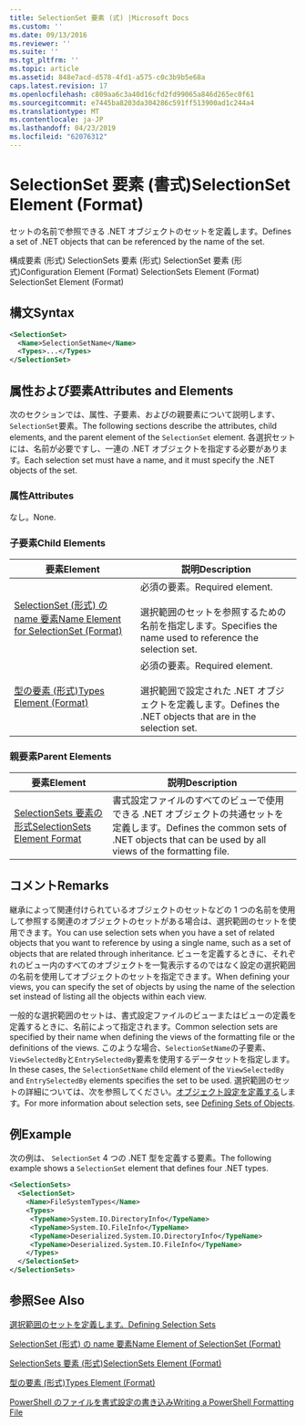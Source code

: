 ```yaml
---
title: SelectionSet 要素 (式) |Microsoft Docs
ms.custom: ''
ms.date: 09/13/2016
ms.reviewer: ''
ms.suite: ''
ms.tgt_pltfrm: ''
ms.topic: article
ms.assetid: 848e7acd-d578-4fd1-a575-c0c3b9b5e68a
caps.latest.revision: 17
ms.openlocfilehash: c809aa6c3a40d16cfd2fd99065a846d265ec0f61
ms.sourcegitcommit: e7445ba8203da304286c591ff513900ad1c244a4
ms.translationtype: MT
ms.contentlocale: ja-JP
ms.lasthandoff: 04/23/2019
ms.locfileid: "62076312"
---
```

# <a name="selectionset-element-format"></a><span data-ttu-id="b8f77-102">SelectionSet 要素 (書式)</span><span class="sxs-lookup"><span data-stu-id="b8f77-102">SelectionSet Element (Format)</span></span>

<span data-ttu-id="b8f77-103">セットの名前で参照できる .NET オブジェクトのセットを定義します。</span><span class="sxs-lookup"><span data-stu-id="b8f77-103">Defines a set of .NET objects that can be referenced by the name of the set.</span></span>

<span data-ttu-id="b8f77-104">構成要素 (形式) SelectionSets 要素 (形式) SelectionSet 要素 (形式)</span><span class="sxs-lookup"><span data-stu-id="b8f77-104">Configuration Element (Format) SelectionSets Element (Format) SelectionSet Element (Format)</span></span>

## <a name="syntax"></a><span data-ttu-id="b8f77-105">構文</span><span class="sxs-lookup"><span data-stu-id="b8f77-105">Syntax</span></span>

```xml
<SelectionSet>
  <Name>SelectionSetName</Name>
  <Types>...</Types>
</SelectionSet>
```

## <a name="attributes-and-elements"></a><span data-ttu-id="b8f77-106">属性および要素</span><span class="sxs-lookup"><span data-stu-id="b8f77-106">Attributes and Elements</span></span>

<span data-ttu-id="b8f77-107">次のセクションでは、属性、子要素、およびの親要素について説明します、`SelectionSet`要素。</span><span class="sxs-lookup"><span data-stu-id="b8f77-107">The following sections describe the attributes, child elements, and the parent element of the `SelectionSet` element.</span></span> <span data-ttu-id="b8f77-108">各選択セットには、名前が必要ですし、一連の .NET オブジェクトを指定する必要があります。</span><span class="sxs-lookup"><span data-stu-id="b8f77-108">Each selection set must have a name, and it must specify the .NET objects of the set.</span></span>

### <a name="attributes"></a><span data-ttu-id="b8f77-109">属性</span><span class="sxs-lookup"><span data-stu-id="b8f77-109">Attributes</span></span>

<span data-ttu-id="b8f77-110">なし。</span><span class="sxs-lookup"><span data-stu-id="b8f77-110">None.</span></span>

### <a name="child-elements"></a><span data-ttu-id="b8f77-111">子要素</span><span class="sxs-lookup"><span data-stu-id="b8f77-111">Child Elements</span></span>

|<span data-ttu-id="b8f77-112">要素</span><span class="sxs-lookup"><span data-stu-id="b8f77-112">Element</span></span>|<span data-ttu-id="b8f77-113">説明</span><span class="sxs-lookup"><span data-stu-id="b8f77-113">Description</span></span>|
|-------------|-----------------|
|[<span data-ttu-id="b8f77-114">SelectionSet (形式) の name 要素</span><span class="sxs-lookup"><span data-stu-id="b8f77-114">Name Element for SelectionSet (Format)</span></span>](./name-element-for-selectionset-format.md)|<span data-ttu-id="b8f77-115">必須の要素。</span><span class="sxs-lookup"><span data-stu-id="b8f77-115">Required element.</span></span><br /><br /> <span data-ttu-id="b8f77-116">選択範囲のセットを参照するための名前を指定します。</span><span class="sxs-lookup"><span data-stu-id="b8f77-116">Specifies the name used to reference the selection set.</span></span>|
|[<span data-ttu-id="b8f77-117">型の要素 (形式)</span><span class="sxs-lookup"><span data-stu-id="b8f77-117">Types Element (Format)</span></span>](./types-element-for-selectionset-format.md)|<span data-ttu-id="b8f77-118">必須の要素。</span><span class="sxs-lookup"><span data-stu-id="b8f77-118">Required element.</span></span><br /><br /> <span data-ttu-id="b8f77-119">選択範囲で設定された .NET オブジェクトを定義します。</span><span class="sxs-lookup"><span data-stu-id="b8f77-119">Defines the .NET objects that are in the selection set.</span></span>|

### <a name="parent-elements"></a><span data-ttu-id="b8f77-120">親要素</span><span class="sxs-lookup"><span data-stu-id="b8f77-120">Parent Elements</span></span>

|<span data-ttu-id="b8f77-121">要素</span><span class="sxs-lookup"><span data-stu-id="b8f77-121">Element</span></span>|<span data-ttu-id="b8f77-122">説明</span><span class="sxs-lookup"><span data-stu-id="b8f77-122">Description</span></span>|
|-------------|-----------------|
|[<span data-ttu-id="b8f77-123">SelectionSets 要素の形式</span><span class="sxs-lookup"><span data-stu-id="b8f77-123">SelectionSets Element Format</span></span>](./selectionsets-element-format.md)|<span data-ttu-id="b8f77-124">書式設定ファイルのすべてのビューで使用できる .NET オブジェクトの共通セットを定義します。</span><span class="sxs-lookup"><span data-stu-id="b8f77-124">Defines the common sets of .NET objects that can be used by all views of the formatting file.</span></span>|

## <a name="remarks"></a><span data-ttu-id="b8f77-125">コメント</span><span class="sxs-lookup"><span data-stu-id="b8f77-125">Remarks</span></span>

<span data-ttu-id="b8f77-126">継承によって関連付けられているオブジェクトのセットなどの 1 つの名前を使用して参照する関連のオブジェクトのセットがある場合は、選択範囲のセットを使用できます。</span><span class="sxs-lookup"><span data-stu-id="b8f77-126">You can use selection sets when you have a set of related objects that you want to reference by using a single name, such as a set of objects that are related through inheritance.</span></span> <span data-ttu-id="b8f77-127">ビューを定義するときに、それぞれのビュー内のすべてのオブジェクトを一覧表示するのではなく設定の選択範囲の名前を使用してオブジェクトのセットを指定できます。</span><span class="sxs-lookup"><span data-stu-id="b8f77-127">When defining your views, you can specify the set of objects by using the name of the selection set instead of listing all the objects within each view.</span></span>

<span data-ttu-id="b8f77-128">一般的な選択範囲のセットは、書式設定ファイルのビューまたはビューの定義を定義するときに、名前によって指定されます。</span><span class="sxs-lookup"><span data-stu-id="b8f77-128">Common selection sets are specified by their name when defining the views of the formatting file or the definitions of the views.</span></span> <span data-ttu-id="b8f77-129">このような場合、`SelectionSetName`の子要素、`ViewSelectedBy`と`EntrySelectedBy`要素を使用するデータセットを指定します。</span><span class="sxs-lookup"><span data-stu-id="b8f77-129">In these cases, the `SelectionSetName` child element of the `ViewSelectedBy` and `EntrySelectedBy` elements specifies the set to be used.</span></span> <span data-ttu-id="b8f77-130">選択範囲のセットの詳細については、次を参照してください。[オブジェクト設定を定義する](./defining-selection-sets.md)します。</span><span class="sxs-lookup"><span data-stu-id="b8f77-130">For more information about selection sets, see [Defining Sets of Objects](./defining-selection-sets.md).</span></span>

## <a name="example"></a><span data-ttu-id="b8f77-131">例</span><span class="sxs-lookup"><span data-stu-id="b8f77-131">Example</span></span>

<span data-ttu-id="b8f77-132">次の例は、 `SelectionSet` 4 つの .NET 型を定義する要素。</span><span class="sxs-lookup"><span data-stu-id="b8f77-132">The following example shows a `SelectionSet` element that defines four .NET types.</span></span>

```xml
<SelectionSets>
  <SelectionSet>
    <Name>FileSystemTypes</Name>
    <Types>
     <TypeName>System.IO.DirectoryInfo</TypeName>
     <TypeName>System.IO.FileInfo</TypeName>
     <TypeName>Deserialized.System.IO.DirectoryInfo</TypeName>
     <TypeName>Deserialized.System.IO.FileInfo</TypeName>
    </Types>
  </SelectionSet>
</SelectionSets>
```

## <a name="see-also"></a><span data-ttu-id="b8f77-133">参照</span><span class="sxs-lookup"><span data-stu-id="b8f77-133">See Also</span></span>

[<span data-ttu-id="b8f77-134">選択範囲のセットを定義します。</span><span class="sxs-lookup"><span data-stu-id="b8f77-134">Defining Selection Sets</span></span>](./defining-selection-sets.md)

[<span data-ttu-id="b8f77-135">SelectionSet (形式) の name 要素</span><span class="sxs-lookup"><span data-stu-id="b8f77-135">Name Element of SelectionSet (Format)</span></span>](./name-element-for-selectionset-format.md)

[<span data-ttu-id="b8f77-136">SelectionSets 要素 (形式)</span><span class="sxs-lookup"><span data-stu-id="b8f77-136">SelectionSets Element (Format)</span></span>](./selectionsets-element-format.md)

[<span data-ttu-id="b8f77-137">型の要素 (形式)</span><span class="sxs-lookup"><span data-stu-id="b8f77-137">Types Element (Format)</span></span>](./types-element-for-selectionset-format.md)

[<span data-ttu-id="b8f77-138">PowerShell のファイルを書式設定の書き込み</span><span class="sxs-lookup"><span data-stu-id="b8f77-138">Writing a PowerShell Formatting File</span></span>](./writing-a-powershell-formatting-file.md)
